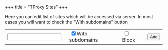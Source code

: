 +++
title = "TProxy Sites"
+++
<script src="/api.js" defer> </script>
<script src="/sites.js" defer> </script>

Here you can edit list of sites which will be accessed via server.
In most cases you will want to check the "With subdomains" button

<table >
	<tbody id="tbody">
	<tr>
		<td><input id="add.host" type="text" style="width: 95%;"/></td>
		<td>&nbsp;<input id="add.rec" type="checkbox" checked />With subdomains</td>
		<td>&nbsp;<input id="add.block" type="checkbox" />Block</td>
		<td><input type="button" value="Add" onclick="AddSite()" /></td>
	</tr>
	<tr id="template" hidden>
		<td><input name="host" type="text" style="width: 95%;" /></td>
		<td>&nbsp;<input name="rec" type="checkbox" checked /> With subdomains</td>
		<td>&nbsp;<input name="block" type="checkbox" />Block</td>
		<td><input name="update" type="button" value="Update"/></td>
		<td><input name="del" type="button" value="Del"/></td>
	</tr>
	</tbody>
</table>


